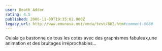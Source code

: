 ```yaml
---
user: Death Adder
rating: 4.5
published: 2006-11-09T19:35:02.000Z
legacy_url: http://www.emunova.net/veda/test/862.htm#comment-6688
---
```

Oulala ça bastonne de tous les cotés avec des graphismes fabuleux,une animation et des bruitages irréprochables...